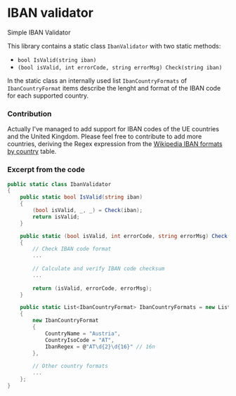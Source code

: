 # IBAN validator
Simple IBAN Validator

This library contains a static class `IbanValidator` with two static methods:
- `bool IsValid(string iban)`
- `(bool isValid, int errorCode, string errorMsg) Check(string iban)`

In the static class an internally used list `IbanCountryFormats` of `IbanCountryFormat` items describe the lenght and format of the IBAN code for each supported country.

### Contribution

Actually I've managed to add support for IBAN codes of the UE countries and the United Kingdom.
Please feel free to contribute to add more countries, deriving the Regex expression from the [Wikipedia IBAN formats by country](https://en.wikipedia.org/wiki/International_Bank_Account_Number) table.

### Excerpt from the code

``` csharp
public static class IbanValidator
{
    public static bool IsValid(string iban)
    {
        (bool isValid, _, _) = Check(iban);
        return isValid;
    }

    public static (bool isValid, int errorCode, string errorMsg) Check(string iban)
    {
        // Check IBAN code format
        ...
    
        // Calculate and verify IBAN code checksum 
        ...
    
        return (isValid, errorCode, errorMsg);
    }

    public static List<IbanCountryFormat> IbanCountryFormats = new List<IbanCountryFormat>
    {
        new IbanCountryFormat
        {
            CountryName = "Austria",
            CountryIsoCode = "AT",
            IbanRegex = @"AT\d{2}\d{16}" // 16n
        },
        
        // Other country formats
        ...
    };
}
```
